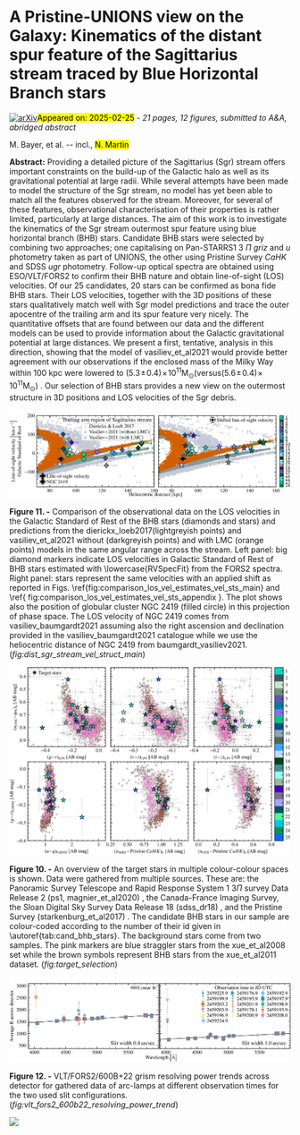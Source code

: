 <div class="macros" style="visibility:hidden;">
$\newcommand{\ensuremath}{}$
$\newcommand{\xspace}{}$
$\newcommand{\object}[1]{\texttt{#1}}$
$\newcommand{\farcs}{{.}''}$
$\newcommand{\farcm}{{.}'}$
$\newcommand{\arcsec}{''}$
$\newcommand{\arcmin}{'}$
$\newcommand{\ion}[2]{#1#2}$
$\newcommand{\textsc}[1]{\textrm{#1}}$
$\newcommand{\hl}[1]{\textrm{#1}}$
$\newcommand{\footnote}[1]{}$
$\newcommand$
$\newcommand$
$\newcommand$</div>



<div id="title">

# A Pristine-UNIONS view on the Galaxy: Kinematics of the         distant spur feature of the Sagittarius stream traced by Blue         Horizontal Branch stars

</div>
<div id="comments">

[![arXiv](https://img.shields.io/badge/arXiv-2502.17319-b31b1b.svg)](https://arxiv.org/abs/2502.17319)<mark>Appeared on: 2025-02-25</mark> -  _21 pages, 12 figures, submitted to A&A, abridged abstract_

</div>
<div id="authors">

M. Bayer, et al. -- incl., <mark>N. Martin</mark>

</div>
<div id="abstract">

**Abstract:** Providing a detailed picture of the Sagittarius (Sgr) stream offers   important constraints on the build-up of the Galactic halo as well   as its gravitational potential at large radii. While several   attempts have been made to model the structure of the Sgr stream, no   model has yet been able to match all the features observed for the   stream. Moreover, for several of these features, observational   characterisation of their properties is rather limited, particularly   at large distances. The aim of this work is to investigate the kinematics of the Sgr   stream outermost spur feature using blue horizontal branch (BHB)   stars. Candidate BHB stars were selected by combining two approaches; one   capitalising on Pan-STARRS1 3 $\Pi$ _griz_ and _u_ photometry taken as part of UNIONS, the other using Pristine Survey _CaHK_ and SDSS _ugr_ photometry. Follow-up optical   spectra are obtained using ESO/VLT/FORS2 to confirm their BHB nature   and obtain line-of-sight (LOS) velocities. Of our 25 candidates, 20 stars can be confirmed as bona fide BHB   stars. Their LOS velocities, together with the 3D positions of these   stars qualitatively match well with Sgr model predictions and trace   the outer apocentre of the trailing arm and its spur feature very   nicely. The quantitative offsets that are found between our data and   the different models can be used to provide information about the   Galactic gravitational potential at large distances. We present a   first, tentative, analysis in this direction, showing that the model   of vasiliev_et_al2021 would provide better agreement with our   observations if the   enclosed mass of the Milky Way within 100 kpc   were lowered to $(5.3\!\pm\!0.4)\!\times\!10^{11} \mathrm{M}_\odot   \left(\text{versus} (5.6\!\pm\!0.4)\!\times\!10^{11}    \mathrm{M}_\odot\right)$ . Our selection of BHB stars provides a new view on the outermost   structure in 3D positions and LOS velocities of the Sgr debris.

</div>

<div id="div_fig1">

<img src="tmp_2502.17319/./vel_struct_dist_trail_armSgr_stream_main.png" alt="Fig11" width="100%"/>

**Figure 11. -** Comparison of the observational data on the LOS velocities
             in the Galactic Standard of Rest of the BHB stars (diamonds
             and stars) and predictions from the
             dierickx_loeb2017(lightgreyish points) and
             vasiliev_et_al2021 without (darkgreyish points)
             and with LMC (orange points) models in the same angular
             range across the stream. Left panel: big diamond markers
             indicate LOS velocities in Galactic Standard of Rest of BHB
             stars estimated with \lowercase{RVSpecFit} from
             the FORS2 spectra. Right panel: stars represent the same
             velocities with an applied shift as reported in Figs.
             \ref{fig:comparison_los_vel_estimates_vel_sts_main}
             and
             \ref{
               fig:comparison_los_vel_estimates_vel_sts_appendix
             }.
             The plot shows also the position of globular cluster
             NGC 2419 (filled circle) in this projection of phase
             space. The LOS velocity of NGC 2419 comes from
             vasiliev_baumgardt2021 assuming also the right
             ascension and declination provided in the
             vasiliev_baumgardt2021 catalogue while we use the
             heliocentric distance of NGC 2419 from
             baumgardt_vasiliev2021. (*fig:dist_sgr_stream_vel_struct_main*)

</div>
<div id="div_fig2">

<img src="tmp_2502.17319/./target_selection.png" alt="Fig10" width="100%"/>

**Figure 10. -** An overview of the target stars in multiple colour-colour
  	         spaces is shown. Data were gathered from multiple sources.
             These are: the Panoramic Survey Telescope and Rapid
             Response System 1 3$\Pi$ survey Data Release 2
              (ps1,  magnier_et_al2020) ,
             the Canada-France Imaging Survey, the Sloan Digital Sky
             Survey Data Release 18  (sdss_dr18) , and
             the Pristine Survey  (starkenburg_et_al2017) . The
             candidate BHB stars in our sample are colour-coded
             according to the number of their id given in
             \autoref{tab:cand_bhb_stars}. The background stars come
             from two samples. The pink markers are blue straggler
             stars from the xue_et_al2008 set while the brown
             symbols represent BHB stars from the xue_et_al2011
             dataset. (*fig:target_selection*)

</div>
<div id="div_fig3">

<img src="tmp_2502.17319/./resolving_power.png" alt="Fig12" width="100%"/>

**Figure 12. -** VLT/FORS2/600B+22 grism resolving power trends across
               detector for gathered data of arc-lamps at
               different observation times for the two used slit
               configurations. (*fig:vlt_fors2_600b22_resolving_power_trend*)

</div><div id="qrcode"><img src=https://api.qrserver.com/v1/create-qr-code/?size=100x100&data="https://arxiv.org/abs/2502.17319"></div>